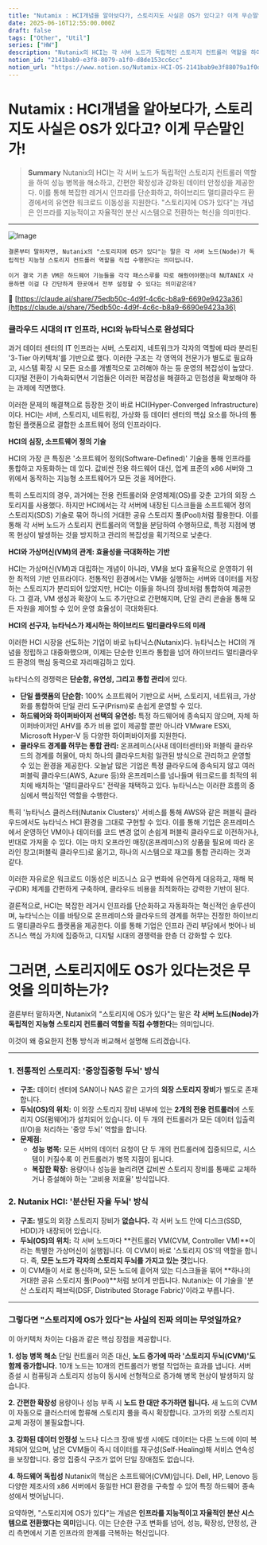 ```yaml
---
title: "Nutamix : HCI개념을 알아보다가, 스토리지도 사실은 OS가 있다고? 이게 무슨말인가!"
date: 2025-06-16T12:55:00.000Z
draft: false
tags: ["Other", "Util"]
series: ["HW"]
description: "Nutanix의 HCI는 각 서버 노드가 독립적인 스토리지 컨트롤러 역할을 하여 성능 병목을 해소하고, 간편한 확장성과 강화된 데이터 안정성을 제공한다. 이를 통해 복잡한 레거시 인프라를 단순화하고, 하이브리드 멀티클라우드 환경에서의 유연한 워크로드 이동성을 지원한다. \"스토리지에 OS가 있다\"는 개념은 인프라를 지능적이고 자율적인 분산 시스템으로 전환하는 혁신을 의미한다."
notion_id: "2141bab9-e3f8-8079-a1f0-d8de153cc6cc"
notion_url: "https://www.notion.so/Nutamix-HCI-OS-2141bab9e3f88079a1f0d8de153cc6cc"
---
```


# Nutamix : HCI개념을 알아보다가, 스토리지도 사실은 OS가 있다고? 이게 무슨말인가!

> **Summary**
> Nutanix의 HCI는 각 서버 노드가 독립적인 스토리지 컨트롤러 역할을 하여 성능 병목을 해소하고, 간편한 확장성과 강화된 데이터 안정성을 제공한다. 이를 통해 복잡한 레거시 인프라를 단순화하고, 하이브리드 멀티클라우드 환경에서의 유연한 워크로드 이동성을 지원한다. "스토리지에 OS가 있다"는 개념은 인프라를 지능적이고 자율적인 분산 시스템으로 전환하는 혁신을 의미한다.

---

![Image](https://prod-files-secure.s3.us-west-2.amazonaws.com/09ccd4d5-876c-4bba-bbdf-cc77a0a11257/32654f26-a1d5-4924-875e-51eea5fd7af2/image.png?X-Amz-Algorithm=AWS4-HMAC-SHA256&X-Amz-Content-Sha256=UNSIGNED-PAYLOAD&X-Amz-Credential=ASIAZI2LB466X5MN5ACG%2F20250724%2Fus-west-2%2Fs3%2Faws4_request&X-Amz-Date=20250724T115221Z&X-Amz-Expires=3600&X-Amz-Security-Token=IQoJb3JpZ2luX2VjEAMaCXVzLXdlc3QtMiJIMEYCIQCgh7EiGdaA1EcOvew4x%2FW7zpSVD6SZ2z9QlleJf4RbogIhAMm2vaJfWWtiZhrQ9ya%2FRKnkXP9mYjoWW45xlcpwC69DKv8DCCwQABoMNjM3NDIzMTgzODA1IgxCX1K1ZFV8DMrl10wq3AMST%2FZBrKreR%2BJb8rkZsj1SSfL6oyJV8LqYFK65sjXCGqeragnsMiPJzG%2FZA7cP2yoEOR7KiBkD0JauNmoSWoKYbWwmkfzmDeMFxCf0w6PxS6ldz0wmWnKH6XB5d%2FShk7spOaq1sUaCIKPY1FxXI1Ef3gziUKzAJqFQoludyPrYat5Uliua2FMVUXWbgtpJyVPQg7HWEvmcWCc3ZH7mJkdqw2%2B3wYp0gtQWYu8o4steQLNjPq5YrbBKeKTm%2BHFMGWhNAEa5Q3NOy0sd9xBfxyIMrn6Onn6SFTGzwWAjF7Stfx3WChjKxUAIbKGd%2FMt3N%2FW9YlSbxqKOzVhHp%2BES42aVYeANJGZPmFVWcIZ4h%2BlWoFPFF5BEi6%2FzXBZIXYWaA4tC%2BkOOe%2BbiJlGw3eTHDea6P1soSUEu4srm5%2FijnrmfrH0SeDKbdMvDqMadLoyoFB%2F3MKBx5t21Bw5VtxB5SEKGA7VaWchPNgd7t6khoxGjyEdNWuzfVE7PGrx4PY1qdfSJI8txhzsIJ5wzWIIFB%2FrLxpyxzWBSxXCBfxiqzH2qMLcOvsvAhkPrzzOZEoUNne%2Fyx4iYuCyqPV9r07BSXw6qAES4tWRKlaEw0Ebsk%2FU9R1PEV%2FTiQrqKLQEK8TCkm4jEBjqkAfPr05xZT7mqTD40KZe%2BzlIMqRSZYzsBEzxu%2Fs4ae4oB%2BZ424fANJPXwwbkqnw4vtFgPkdggciLM1F1ORPhgewQfDfXdHB12b9A5xyI%2B2W7AR9D3%2BoKi9m9s%2Fvs289kblInqR%2BNt4jUVnsdrJuzyFixXW4fiWDsf%2F86WnwqhaNPea0F%2Be8BfMxUqB%2F9hksaeCJeXFk8YRbW7RETwHofhkYjB40h7&X-Amz-Signature=1577b2467f05f0b0cb286570c751d21a9a0fa82da12cd6ec5b5877458a4ef3fa&X-Amz-SignedHeaders=host&x-amz-checksum-mode=ENABLED&x-id=GetObject)

```plain text
결론부터 말하자면, Nutanix의 "스토리지에 OS가 있다"는 말은 각 서버 노드(Node)가 독립적인 지능형 스토리지 컨트롤러 역할을 직접 수행한다는 의미입니다.

이거 결국 기존 VM은 하드웨어 기능들을 각각 패스스루를 따로 해줬어야했는데 NUTANIX 사용하면 이걸 다 간단하게 한곳에서 전부 설정할 수 있다는 의미같은데?
```

🔗 [https://claude.ai/share/75edb50c-4d9f-4c6c-b8a9-6690e9423a36](https://claude.ai/share/75edb50c-4d9f-4c6c-b8a9-6690e9423a36)

### 클라우드 시대의 IT 인프라, HCI와 뉴타닉스로 완성되다

과거 데이터 센터의 IT 인프라는 서버, 스토리지, 네트워크가 각자의 역할에 따라 분리된 '3-Tier 아키텍처'를 기반으로 했다. 이러한 구조는 각 영역의 전문가가 별도로 필요하고, 시스템 확장 시 모든 요소를 개별적으로 고려해야 하는 등 운영의 복잡성이 높았다. 디지털 전환이 가속화되면서 기업들은 이러한 복잡성을 해결하고 민첩성을 확보해야 하는 과제에 직면했다.

이러한 문제의 해결책으로 등장한 것이 바로 HCI(Hyper-Converged Infrastructure)이다. HCI는 서버, 스토리지, 네트워킹, 가상화 등 데이터 센터의 핵심 요소를 하나의 통합된 플랫폼으로 결합한 소프트웨어 정의 인프라이다.

**HCI의 심장, 소프트웨어 정의 기술**

HCI의 가장 큰 특징은 '소프트웨어 정의(Software-Defined)' 기술을 통해 인프라를 통합하고 자동화하는 데 있다. 값비싼 전용 하드웨어 대신, 업계 표준의 x86 서버와 그 위에서 동작하는 지능형 소프트웨어가 모든 것을 제어한다.

특히 스토리지의 경우, 과거에는 전용 컨트롤러와 운영체제(OS)를 갖춘 고가의 외장 스토리지를 사용했다. 하지만 HCI에서는 각 서버에 내장된 디스크들을 소프트웨어 정의 스토리지(SDS) 기술로 묶어 하나의 거대한 공유 스토리지 풀(Pool)처럼 활용한다. 이를 통해 각 서버 노드가 스토리지 컨트롤러의 역할을 분담하여 수행하므로, 특정 지점에 병목 현상이 발생하는 것을 방지하고 관리의 복잡성을 획기적으로 낮춘다.

**HCI와 가상머신(VM)의 관계: 효율성을 극대화하는 기반**

HCI는 가상머신(VM)과 대립하는 개념이 아니라, VM을 보다 효율적으로 운영하기 위한 최적의 기반 인프라이다. 전통적인 환경에서는 VM을 실행하는 서버와 데이터를 저장하는 스토리지가 분리되어 있었지만, HCI는 이들을 하나의 장비처럼 통합하여 제공한다. 그 결과, VM 생성과 확장이 노드 추가만으로 간편해지며, 단일 관리 콘솔을 통해 모든 자원을 제어할 수 있어 운영 효율성이 극대화된다.

**HCI의 선구자, 뉴타닉스가 제시하는 하이브리드 멀티클라우드의 미래**

이러한 HCI 시장을 선도하는 기업이 바로 뉴타닉스(Nutanix)다. 뉴타닉스는 HCI의 개념을 정립하고 대중화했으며, 이제는 단순한 인프라 통합을 넘어 하이브리드 멀티클라우드 환경의 핵심 동력으로 자리매김하고 있다.

뉴타닉스의 경쟁력은 **단순함, 유연성, 그리고 통합 관리**에 있다.

- **단일 플랫폼의 단순함:** 100% 소프트웨어 기반으로 서버, 스토리지, 네트워크, 가상화를 통합하여 단일 관리 도구(Prism)로 손쉽게 운영할 수 있다.
- **하드웨어와 하이퍼바이저 선택의 유연성:** 특정 하드웨어에 종속되지 않으며, 자체 하이퍼바이저인 AHV를 추가 비용 없이 제공할 뿐만 아니라 VMware ESXi, Microsoft Hyper-V 등 다양한 하이퍼바이저를 지원한다.
- **클라우드 경계를 허무는 통합 관리:** 온프레미스(사내 데이터센터)와 퍼블릭 클라우드의 경계를 허물어, 마치 하나의 클라우드처럼 일관된 방식으로 관리하고 운영할 수 있는 환경을 제공한다.
오늘날 많은 기업은 특정 클라우드에 종속되지 않고 여러 퍼블릭 클라우드(AWS, Azure 등)와 온프레미스를 넘나들며 워크로드를 최적의 위치에 배치하는 '멀티클라우드' 전략을 채택하고 있다. 뉴타닉스는 이러한 흐름의 중심에서 핵심적인 역할을 수행한다.

특히 '뉴타닉스 클러스터(Nutanix Clusters)' 서비스를 통해 AWS와 같은 퍼블릭 클라우드에서도 뉴타닉스 HCI 환경을 그대로 구현할 수 있다. 이를 통해 기업은 온프레미스에서 운영하던 VM이나 데이터를 코드 변경 없이 손쉽게 퍼블릭 클라우드로 이전하거나, 반대로 가져올 수 있다. 이는 마치 오프라인 매장(온프레미스)의 상품을 필요에 따라 온라인 창고(퍼블릭 클라우드)로 옮기고, 하나의 시스템으로 재고를 통합 관리하는 것과 같다.

이러한 자유로운 워크로드 이동성은 비즈니스 요구 변화에 유연하게 대응하고, 재해 복구(DR) 체계를 간편하게 구축하며, 클라우드 비용을 최적화하는 강력한 기반이 된다.

결론적으로, HCI는 복잡한 레거시 인프라를 단순화하고 자동화하는 혁신적인 솔루션이며, 뉴타닉스는 이를 바탕으로 온프레미스와 클라우드의 경계를 허무는 진정한 하이브리드 멀티클라우드 플랫폼을 제공한다. 이를 통해 기업은 인프라 관리 부담에서 벗어나 비즈니스 핵심 가치에 집중하고, 디지털 시대의 경쟁력을 한층 더 강화할 수 있다.

# 그러면, 스토리지에도 OS가 있다는것은 무엇을 의미하는가?

결론부터 말하자면, Nutanix의 "스토리지에 OS가 있다"는 말은 **각 서버 노드(Node)가 독립적인 지능형 스토리지 컨트롤러 역할을 직접 수행한다**는 의미입니다.

이것이 왜 중요한지 전통 방식과 비교해서 설명해 드리겠습니다.

---

### 1. 전통적인 스토리지: '중앙집중형 두뇌' 방식

- **구조:** 데이터 센터에 SAN이나 NAS 같은 고가의 **외장 스토리지 장비**가 별도로 존재합니다.
- **두뇌(OS)의 위치:** 이 외장 스토리지 장비 내부에 있는 **2개의 전용 컨트롤러**에 스토리지 OS(펌웨어)가 설치되어 있습니다. 이 두 개의 컨트롤러가 모든 데이터 입출력(I/O)을 처리하는 '중앙 두뇌' 역할을 합니다.
- **문제점:**
  - **성능 병목:** 모든 서버의 데이터 요청이 단 두 개의 컨트롤러에 집중되므로, 시스템이 커질수록 이 컨트롤러가 병목 지점이 됩니다.
  - **복잡한 확장:** 용량이나 성능을 늘리려면 값비싼 스토리지 장비를 통째로 교체하거나 증설해야 하는 '고비용 저효율' 방식입니다.
### 2. Nutanix HCI: '분산된 자율 두뇌' 방식

- **구조:** 별도의 외장 스토리지 장비가 **없습니다.** 각 서버 노드 안에 디스크(SSD, HDD)가 내장되어 있습니다.
- **두뇌(OS)의 위치:** 각 서버 노드마다 **컨트롤러 VM(CVM, Controller VM)**이라는 특별한 가상머신이 실행됩니다. 이 CVM이 바로 '스토리지 OS'의 역할을 합니다. 즉, **모든 노드가 각자의 스토리지 두뇌를 가지고 있는 것**입니다.
- 이 CVM들이 서로 통신하며, 모든 노드에 흩어져 있는 디스크들을 묶어 **하나의 거대한 공유 스토리지 풀(Pool)**처럼 보이게 만듭니다. Nutanix는 이 기술을 '분산 스토리지 패브릭(DSF, Distributed Storage Fabric)'이라고 부릅니다.
---

### 그렇다면 "스토리지에 OS가 있다"는 사실의 진짜 의미는 무엇일까요?

이 아키텍처 차이는 다음과 같은 핵심 장점을 제공합니다.

**1. 성능 병목 해소**
단일 컨트롤러 의존 대신, **노드 증가에 따라 '스토리지 두뇌(CVM)'도 함께 증가합니다.** 10개 노드는 10개의 컨트롤러가 병렬 작업하는 효과를 냅니다. 서버 증설 시 컴퓨팅과 스토리지 성능이 동시에 선형적으로 증가해 병목 현상이 발생하지 않습니다.

**2. 간편한 확장성**
용량이나 성능 부족 시 **노드 한 대만 추가하면 됩니다.** 새 노드의 CVM이 자동으로 클러스터에 합류해 스토리지 풀을 즉시 확장합니다. 고가의 외장 스토리지 교체 과정이 불필요합니다.

**3. 강화된 데이터 안정성**
노드나 디스크 장애 발생 시에도 데이터는 다른 노드에 이미 복제되어 있으며, 남은 CVM들이 즉시 데이터를 재구성(Self-Healing)해 서비스 연속성을 보장합니다. 중앙 집중식 구조가 없어 단일 장애점도 없습니다.

**4. 하드웨어 독립성**
Nutanix의 핵심은 소프트웨어(CVM)입니다. Dell, HP, Lenovo 등 다양한 제조사의 x86 서버에서 동일한 HCI 환경을 구축할 수 있어 특정 하드웨어 종속성에서 벗어납니다.

요약하면, "스토리지에 OS가 있다"는 개념은 **인프라를 지능적이고 자율적인 분산 시스템으로 전환했다는 의미**입니다. 이는 단순한 구조 변화를 넘어, 성능, 확장성, 안정성, 관리 측면에서 기존 인프라의 한계를 극복하는 혁신입니다.

